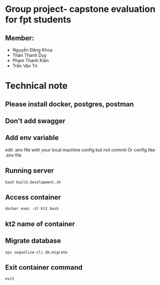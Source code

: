 # Group project- capstone evaluation for fpt students
## Member:
  - Nguyễn Đăng Khoa
  - Thân Thanh Duy
  - Phạm Thanh Kiên
  - Trần Văn Trí
# Technical note
## Please install docker, postgres, postman
## Don't add swagger  
## Add env variable
edit .env file with your local machine config but not commit Or config like .env file

## Running server
```
bash build.development.sh
```
## Access container 
```
docker exec -it kt2 bash
```
## kt2 name of container
## Migrate database 
```
npx sequelize-cli db:migrate
```
## Exit container command
```
exit
```

